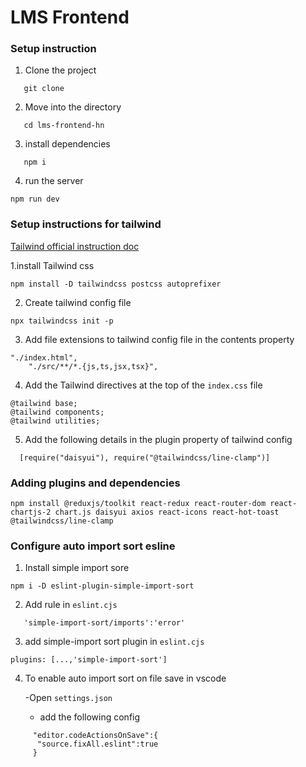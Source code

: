 # LMS Frontend

### Setup instruction

1. Clone the project

```
   git clone
```

2. Move into the directory

```
   cd lms-frontend-hn
```
3. install dependencies

```
   npm i
```

4. run the server

```
npm run dev
```


### Setup instructions for tailwind
[Tailwind official instruction doc](https://tailwindcss.com/docs/guides/vite)

1.install Tailwind css
```
npm install -D tailwindcss postcss autoprefixer
```

2. Create tailwind config file
```
npx tailwindcss init -p
```

3. Add file extensions to tailwind config file in the contents property
```
"./index.html",
    "./src/**/*.{js,ts,jsx,tsx}",
```

4. Add the Tailwind directives at the top of the `index.css` file
```
@tailwind base;
@tailwind components;
@tailwind utilities;
```

5. Add the following details in the plugin property of tailwind config
```
  [require("daisyui"), require("@tailwindcss/line-clamp")]
```


### Adding plugins and dependencies

```
npm install @reduxjs/toolkit react-redux react-router-dom react-chartjs-2 chart.js daisyui axios react-icons react-hot-toast @tailwindcss/line-clamp
```

### Configure auto import sort esline

1. Install simple import sore
```
npm i -D eslint-plugin-simple-import-sort
```

2. Add rule in `eslint.cjs`
```
   'simple-import-sort/imports':'error'
```

3. add simple-import sort plugin in `eslint.cjs`
```
plugins: [...,'simple-import-sort']
```

4. To enable auto import sort on file save in vscode

     -Open `settings.json`
     - add the following config

```
     "editor.codeActionsOnSave":{
      "source.fixAll.eslint":true
     }
```     